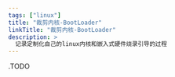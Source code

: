 ```yaml
---
tags: ["linux"]
title: "裁剪内核-BootLoader"
linkTitle: "裁剪内核-BootLoader"
description: >
  记录定制化自己的linux内核和嵌入式硬件烧录引导的过程
---
```


.TODO